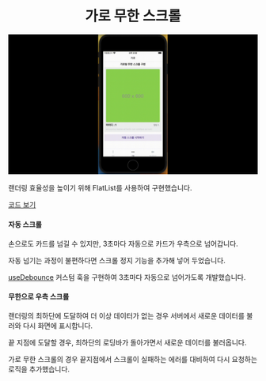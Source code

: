 <h1 align='center'>가로 무한 스크롤</h1>
<img src='../assets/video/horizon.gif'/>

<p>랜더링 효율성을 높이기 위해 FlatList를 사용하여 구현했습니다.</p>

[코드 보기](../pages/horizon/index.tsx)

#### 자동 스크롤
<p>손으로도 카드를 넘길 수 있지만, 3초마다 자동으로 카드가 우측으로 넘어갑니다.</p>
<p>자동 넘기는 과정이 불편하다면 스크롤 정지 기능을 추가해 넣어 두었습니다.</p>

[useDebounce](./../hooks/useDebounce.ts) 커스텀 훅을 구현하여 3초마다 자동으로 넘어가도록 개발했습니다.


#### 무한으로 우측 스크롤
<p>랜더링의 최하단에 도달하여 더 이상 데이터가 없는 경우 서버에서 새로운 데이터를 불러와 다시 화면에 표시합니다.</p>
<p>끝 지점에 도달할 경우, 최하단의 로딩바가 돌아가면서 새로운 데이터를 불러옵니다.</p>
<p>가로 무한 스크롤의 경우 끝지점에서 스크롤이 실패하는 에러를 대비하여 다시 요청하는 로직을 추가했습니다.</p>